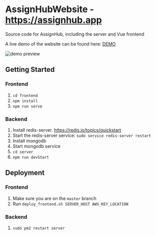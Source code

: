 # AssignHubWebsite - https://assignhub.app
Source code for AssignHub, including the server and Vue frontend

A live demo of the website can be found here: [DEMO](https://assignhub.github.io/demo "AssignHub Demo")

![demo preview](https://i.imgur.com/wkL8CXj.jpg "Demo Preview")

## Getting Started
### Frontend
1. `cd frontend` 
2. `npm install`
3. `npm run serve`
### Backend
1. Install redis-server. https://redis.io/topics/quickstart
2. Start the redis-server service: `sudo service redis-server restart`
3. Install mongodb 
4. Start mongodb service
5. `cd server`
6. `npm run devStart`

## Deployment
### Frontend
1. Make sure you are on the `master` branch
2. Run `deploy_frontend.sh SERVER_HOST AWS_KEY_LOCATION`
### Backend
1. `sudo pm2 restart server`